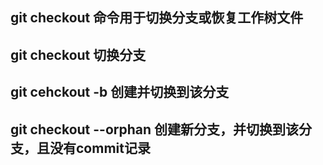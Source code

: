 ##   git checkout 命令用于切换分支或恢复工作树文件
##   git checkout <branch>切换分支
##   git cehckout -b <branch>创建并切换到该分支
##   git checkout --orphan <branch> 创建新分支，并切换到该分支，且没有commit记录